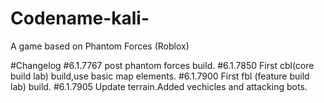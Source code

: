 # Codename-kali-
A game based on Phantom Forces (Roblox)

#Changelog
#6.1.7767
post phantom forces build.
#6.1.7850
First cbl(core build lab) build,use basic map elements.
#6.1.7900
First fbl (feature build lab) build.
#6.1.7905
Update terrain.Added vechicles and attacking bots.
